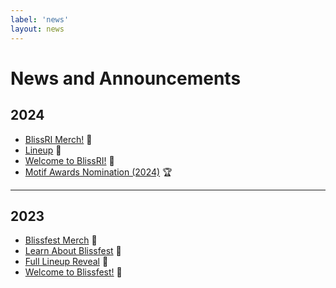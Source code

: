 ```yaml
---
label: 'news'
layout: news
---
```


# News and Announcements

## 2024

- [BlissRI Merch!](/news/2024/bliss-merch/) 🧢
- [Lineup](/news/2024/lineup/) 📣
- [Welcome to BlissRI!](/news/2024/welcome-to-blissri/) 📣
- [Motif Awards Nomination (2024)](/news/2024/motif-nomination/) 🏆

----

## 2023

- [Blissfest Merch](/news/2023/blissfest-merch/) 👕
- [Learn About Blissfest](/news/2023/learn-about-blissfest/) 📣
- [Full Lineup Reveal](/news/2023/full-lineup-reveal/) 📣
- [Welcome to Blissfest!](/news/2023/welcome-to-blissfest/) 📣